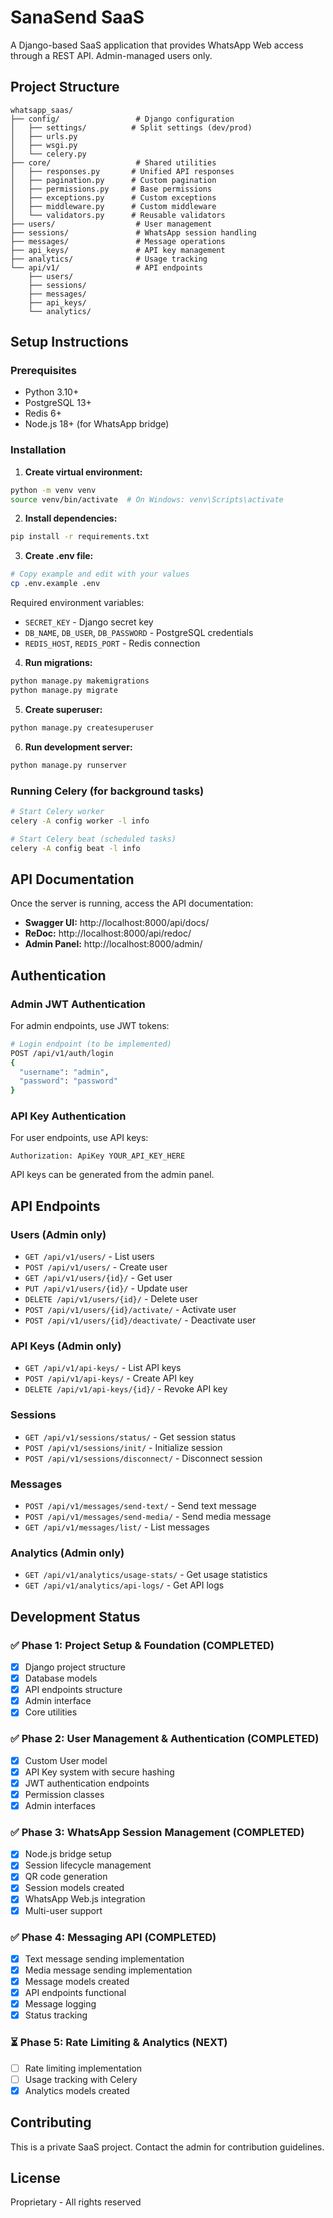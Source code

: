 # SanaSend SaaS

A Django-based SaaS application that provides WhatsApp Web access through a REST API. Admin-managed users only.

## Project Structure

```
whatsapp_saas/
├── config/                 # Django configuration
│   ├── settings/          # Split settings (dev/prod)
│   ├── urls.py
│   ├── wsgi.py
│   └── celery.py
├── core/                   # Shared utilities
│   ├── responses.py       # Unified API responses
│   ├── pagination.py      # Custom pagination
│   ├── permissions.py     # Base permissions
│   ├── exceptions.py      # Custom exceptions
│   ├── middleware.py      # Custom middleware
│   └── validators.py      # Reusable validators
├── users/                  # User management
├── sessions/               # WhatsApp session handling
├── messages/               # Message operations
├── api_keys/               # API key management
├── analytics/              # Usage tracking
└── api/v1/                 # API endpoints
    ├── users/
    ├── sessions/
    ├── messages/
    ├── api_keys/
    └── analytics/
```

## Setup Instructions

### Prerequisites

- Python 3.10+
- PostgreSQL 13+
- Redis 6+
- Node.js 18+ (for WhatsApp bridge)

### Installation

1. **Create virtual environment:**
```bash
python -m venv venv
source venv/bin/activate  # On Windows: venv\Scripts\activate
```

2. **Install dependencies:**
```bash
pip install -r requirements.txt
```

3. **Create .env file:**
```bash
# Copy example and edit with your values
cp .env.example .env
```

Required environment variables:
- `SECRET_KEY` - Django secret key
- `DB_NAME`, `DB_USER`, `DB_PASSWORD` - PostgreSQL credentials
- `REDIS_HOST`, `REDIS_PORT` - Redis connection

4. **Run migrations:**
```bash
python manage.py makemigrations
python manage.py migrate
```

5. **Create superuser:**
```bash
python manage.py createsuperuser
```

6. **Run development server:**
```bash
python manage.py runserver
```

### Running Celery (for background tasks)

```bash
# Start Celery worker
celery -A config worker -l info

# Start Celery beat (scheduled tasks)
celery -A config beat -l info
```

## API Documentation

Once the server is running, access the API documentation:

- **Swagger UI:** http://localhost:8000/api/docs/
- **ReDoc:** http://localhost:8000/api/redoc/
- **Admin Panel:** http://localhost:8000/admin/

## Authentication

### Admin JWT Authentication

For admin endpoints, use JWT tokens:

```bash
# Login endpoint (to be implemented)
POST /api/v1/auth/login
{
  "username": "admin",
  "password": "password"
}
```

### API Key Authentication

For user endpoints, use API keys:

```
Authorization: ApiKey YOUR_API_KEY_HERE
```

API keys can be generated from the admin panel.

## API Endpoints

### Users (Admin only)
- `GET /api/v1/users/` - List users
- `POST /api/v1/users/` - Create user
- `GET /api/v1/users/{id}/` - Get user
- `PUT /api/v1/users/{id}/` - Update user
- `DELETE /api/v1/users/{id}/` - Delete user
- `POST /api/v1/users/{id}/activate/` - Activate user
- `POST /api/v1/users/{id}/deactivate/` - Deactivate user

### API Keys (Admin only)
- `GET /api/v1/api-keys/` - List API keys
- `POST /api/v1/api-keys/` - Create API key
- `DELETE /api/v1/api-keys/{id}/` - Revoke API key

### Sessions
- `GET /api/v1/sessions/status/` - Get session status
- `POST /api/v1/sessions/init/` - Initialize session
- `POST /api/v1/sessions/disconnect/` - Disconnect session

### Messages
- `POST /api/v1/messages/send-text/` - Send text message
- `POST /api/v1/messages/send-media/` - Send media message
- `GET /api/v1/messages/list/` - List messages

### Analytics (Admin only)
- `GET /api/v1/analytics/usage-stats/` - Get usage statistics
- `GET /api/v1/analytics/api-logs/` - Get API logs

## Development Status

### ✅ Phase 1: Project Setup & Foundation (COMPLETED)
- [x] Django project structure
- [x] Database models
- [x] API endpoints structure
- [x] Admin interface
- [x] Core utilities

### ✅ Phase 2: User Management & Authentication (COMPLETED)
- [x] Custom User model
- [x] API Key system with secure hashing
- [x] JWT authentication endpoints
- [x] Permission classes
- [x] Admin interfaces

### ✅ Phase 3: WhatsApp Session Management (COMPLETED)
- [x] Node.js bridge setup
- [x] Session lifecycle management
- [x] QR code generation
- [x] Session models created
- [x] WhatsApp Web.js integration
- [x] Multi-user support

### ✅ Phase 4: Messaging API (COMPLETED)
- [x] Text message sending implementation
- [x] Media message sending implementation
- [x] Message models created
- [x] API endpoints functional
- [x] Message logging
- [x] Status tracking

### ⏳ Phase 5: Rate Limiting & Analytics (NEXT)
- [ ] Rate limiting implementation
- [ ] Usage tracking with Celery
- [x] Analytics models created

## Contributing

This is a private SaaS project. Contact the admin for contribution guidelines.

## License

Proprietary - All rights reserved

